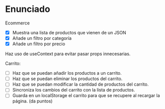 # Enunciado

Ecommerce

- [x] Muestra una lista de productos que vienen de un JSON
- [x] Añade un filtro por categoría
- [x] Añade un filtro por precio

Haz uso de useContext para evitar pasar props innecesarias.

Carrito:

- [ ] Haz que se puedan añadir los productos a un carrito.
- [ ] Haz que se puedan eliminar los productos del carrito.
- [ ] Haz que se puedan modificar la cantidad de productos del carrito.
- [ ] Sincroniza los cambios del carrito con la lista de productos.
- [ ] Guarda en un localStorage el carrito para que se recupere al recargar la página. (da puntos)
